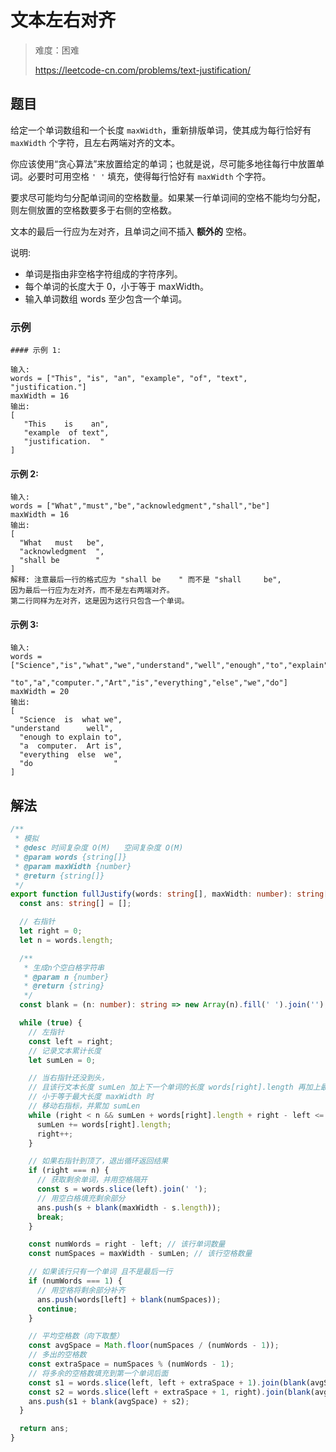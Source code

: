# 文本左右对齐

> 难度：困难
>
> https://leetcode-cn.com/problems/text-justification/

## 题目

给定一个单词数组和一个长度 `maxWidth`，重新排版单词，使其成为每行恰好有 `maxWidth` 个字符，且左右两端对齐的文本。

你应该使用“贪心算法”来放置给定的单词；也就是说，尽可能多地往每行中放置单词。必要时可用空格 `' '` 填充，使得每行恰好有
`maxWidth` 个字符。

要求尽可能均匀分配单词间的空格数量。如果某一行单词间的空格不能均匀分配，则左侧放置的空格数要多于右侧的空格数。

文本的最后一行应为左对齐，且单词之间不插入 **额外的** 空格。

说明:

- 单词是指由非空格字符组成的字符序列。
- 每个单词的长度大于 0，小于等于 maxWidth。
- 输入单词数组 words 至少包含一个单词。

### 示例

```
#### 示例 1:

输入:
words = ["This", "is", "an", "example", "of", "text", "justification."]
maxWidth = 16
输出:
[
   "This    is    an",
   "example  of text",
   "justification.  "
]
```

#### 示例 2:

```
输入:
words = ["What","must","be","acknowledgment","shall","be"]
maxWidth = 16
输出:
[
  "What   must   be",
  "acknowledgment  ",
  "shall be        "
]
解释: 注意最后一行的格式应为 "shall be    " 而不是 "shall     be",
因为最后一行应为左对齐，而不是左右两端对齐。
第二行同样为左对齐，这是因为这行只包含一个单词。
```

#### 示例 3:

```
输入:
words = ["Science","is","what","we","understand","well","enough","to","explain",
         "to","a","computer.","Art","is","everything","else","we","do"]
maxWidth = 20
输出:
[
  "Science  is  what we",
"understand      well",
  "enough to explain to",
  "a  computer.  Art is",
  "everything  else  we",
  "do                  "
]
```

## 解法

```typescript
/**
 * 模拟
 * @desc 时间复杂度 O(M)   空间复杂度 O(M)
 * @param words {string[]}
 * @param maxWidth {number}
 * @return {string[]}
 */
export function fullJustify(words: string[], maxWidth: number): string[] {
  const ans: string[] = [];

  // 右指针
  let right = 0;
  let n = words.length;

  /**
   * 生成n个空白格字符串
   * @param n {number}
   * @return {string}
   */
  const blank = (n: number): string => new Array(n).fill(' ').join('');

  while (true) {
    // 左指针
    const left = right;
    // 记录文本累计长度
    let sumLen = 0;

    // 当右指针还没到头，
    // 且该行文本长度 sumLen 加上下一个单词的长度 words[right].length 再加上最小空格数 right-left
    // 小于等于最大长度 maxWidth 时
    // 移动右指标，并累加 sumLen
    while (right < n && sumLen + words[right].length + right - left <= maxWidth) {
      sumLen += words[right].length;
      right++;
    }

    // 如果右指针到顶了，退出循环返回结果
    if (right === n) {
      // 获取剩余单词，并用空格隔开
      const s = words.slice(left).join(' ');
      // 用空白格填充剩余部分
      ans.push(s + blank(maxWidth - s.length));
      break;
    }

    const numWords = right - left; // 该行单词数量
    const numSpaces = maxWidth - sumLen; // 该行空格数量

    // 如果该行只有一个单词 且不是最后一行
    if (numWords === 1) {
      // 用空格将剩余部分补齐
      ans.push(words[left] + blank(numSpaces));
      continue;
    }

    // 平均空格数（向下取整）
    const avgSpace = Math.floor(numSpaces / (numWords - 1));
    // 多出的空格数
    const extraSpace = numSpaces % (numWords - 1);
    // 将多余的空格数填充到第一个单词后面
    const s1 = words.slice(left, left + extraSpace + 1).join(blank(avgSpace + 1));
    const s2 = words.slice(left + extraSpace + 1, right).join(blank(avgSpace));
    ans.push(s1 + blank(avgSpace) + s2);
  }

  return ans;
}
```

